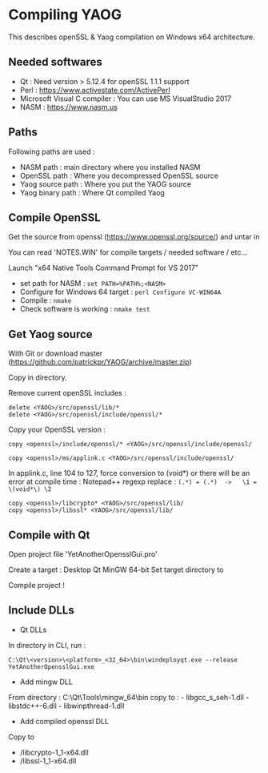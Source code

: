 Compiling YAOG
===============

This describes openSSL & Yaog compilation on Windows x64 architecture.

Needed softwares
----------------

* Qt : Need version > 5.12.4 for openSSL 1.1.1 support
* Perl : https://www.activestate.com/ActivePerl
* Microsoft Visual C compiler : You can use MS VisualStudio 2017
* NASM : https://www.nasm.us

Paths
-----

Following paths are used : 
* NASM path <NASM> : main directory where you installed NASM
* OpenSSL path <openssl> : Where you decompressed OpenSSL source
* Yaog source path <YAOG> : Where you put the YAOG source
* Yaog binary path <YAOG-Bin> : Where Qt compiled Yaog

Compile OpenSSL
---------------

Get the source from openssl (https://www.openssl.org/source/) and untar in <openssl>

You can read 'NOTES.WIN' for compile targets / needed software / etc...

Launch "x64 Native Tools Command Prompt for VS 2017" 
 
* set path for NASM : `set PATH=%PATH%;<NASM>`
* Configure for Windows 64 target :  `perl Configure VC-WIN64A`
* Compile : `nmake`
* Check software is working : `nmake test`


Get Yaog source
---------------

With Git or download master (https://github.com/patrickpr/YAOG/archive/master.zip) 

Copy in <YAOG> directory.

Remove current openSSL includes : 
```
delete <YAOG>/src/openssl/lib/*
delete <YAOG>/src/openssl/include/openssl/*
```

Copy your OpenSSL version : 
```
copy <openssl>/include/openssl/* <YAOG>/src/openssl/include/openssl/

copy <openssl>/ms/applink.c <YAOG>/src/openssl/include/openssl/
```
In applink.c, line 104 to 127, force conversion to (void*) or there will be an error at compile time : 
Notepad++ regexp replace : `(.*) = (.*)  ->   \1 = \(void*\) \2`
```
copy <openssl>/libcrypto* <YAOG>/src/openssl/lib/
copy <openssl>/libssl* <YAOG>/src/openssl/lib/
```

Compile with Qt
---------------

Open project file 'YetAnotherOpensslGui.pro'

Create a target : Desktop Qt <version> MinGW 64-bit
Set target directory to <YAOG-Bin>

Compile project !

Include DLLs
------------

* Qt DLLs

In <YAOG-Bin> directory in CLI, run :

`C:\Qt\<version>\<platform>_<32_64>\bin\windeployqt.exe --release YetAnotherOpensslGui.exe`

* Add mingw DLL

From directory : C:\Qt\Tools\mingw<version>_64\bin copy to <YAOG-Bin> : 
	- libgcc_s_seh-1.dll
	- libstdc++-6.dll
	- libwinpthread-1.dll
	
* Add compiled openssl DLL 

Copy to <YAOG-Bin> 

- <openssl>/libcrypto-1_1-x64.dll
- <openssl>/libssl-1_1-x64.dll
